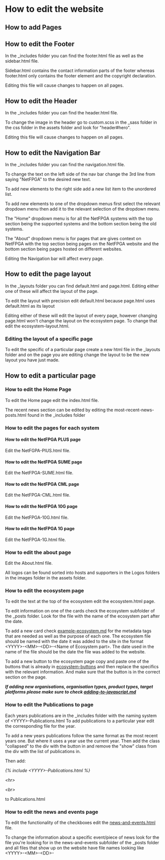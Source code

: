 # How to edit the website

## How to add Pages

## How to edit the Footer

In the _includes folder you can find the footer.html file as well as the sidebar.html file.

Sidebar.html contains the contact information parts of the footer whereas footer.html only contains the footer element and the copyright declaration.

Editing this file will cause changes to happen on all pages.

## How to edit the Header

In the _includes folder you can find the header.html file.

To change the image in the header go to custom.scss in the _sass folder in the css folder in the assets folder and look for "header#hero".

Editing this file will cause changes to happen on all pages.

## How to edit the Navigation Bar

In the _includes folder you can find the navigation.html file.

To change the text on the left side of the nav bar change the 3rd line from saying "NetFPGA" to the desired new text.

To add new elements to the right side add a new list item to the unordered list.

To add new elements to one of the dropdown menus first select the relevant dropdown menu then add it to the relevant selection of the dropdown menu.

The "Home" dropdown menu is for all the NetFPGA systems with the top section being the supported systems and the bottom section being the old systems.

The "About" dropdown menu is for pages that are gives context on NetFPGA with the top section being pages on the NetFPGA website and the bottom section being pages hosted on different websites.

Editing the Navigation bar will affect every page.

## How to edit the page layout

In the _layouts folder you can find default.html and page.html. Editing either one of these will affect the layout of the page.

To edit the layout with precision edit default.html because page.html uses default.html as its layout

Editing either of these will edit the layout of every page, however changing page.html won't change the layout on the ecosystem page. To change that edit the ecosystem-layout.html.

### Editing the layout of a specific page

To edit the specific of a particular page create a new html file in the _layouts folder and on the page you are editing change the layout to be the new layout you have just made.

## How to edit a particular page

### How to edit the Home Page

To edit the Home page edit the index.html file.

The recent news section can be edited by editing the most-recent-news-posts.html found in the _includes folder

### How to edit the pages for each system

#### How to edit the NetFPGA PLUS page

Edit the NetFGPA-PlUS.html file.

#### How to edit the NetFPGA SUME page

Edit the NetFPGA-SUME.html file.

#### How to edit the NetFPGA CML page

Edit the NetFPGA-CML.html file.

#### How to edit the NetFPGA 10G page

Edit the NetFPGA-10G.html file.

#### How to edit the NetFPGA 1G page

Edit the NetFPGA-1G.html file.

### How to edit the about page

Edit the About.html file.

All logos can be found sorted into hosts and supporters in the Logos folders in the images folder in the assets folder.

### How to edit the ecosystem page

To edit the text at the top of the ecosystem edit the ecosystem.html page.

To edit information on one of the cards check the ecosystem subfolder of the _posts folder. Look for the file with the name of the ecosystem part after the date.

To add a new card check [example-ecosystem.md](/_posts/ecosystem/example-ecosystem.md) for the metadata tags that are needed as well as the purpose of each one. The ecosystem file should be named with the date it was added to the site in the format \<YYYY\>-\<MM\>-\<DD\>-\<Name of Ecosystem part\>. The date used in the name of the file should be the date the file was added to the website.

To add a new button to the ecosystem page copy and paste one of the buttons that is already in [ecosystem-buttons](/_includes/ecosystem-buttons.html) and then replace the specifics with the relevant information. And make sure that the button is in the correct section on the page.

***If adding new organisations, organisation types, product types, target platforms please make sure to check [adding-to-javascript.md](/_posts/ecosystem/adding-to-javascript.md)***

### How to edit the Publications to page

Each years publications are in the _includes folder with the naming system of \<YYYY\>-Publications.html
To add publications to a particular year edit the corresponding file for the year.

To add a new years publications follow the same format as the most recent years one. But where it uses a year use the current year. Then add the class "collapsed" to the div with the button in and remove the "show" class from the div with the list of publications in.

Then add:

*{% include \<YYYY\>-Publications.html %}*

*\<hr\>*

*\<br\>*

to Publications.html

### How to edit the news and events page

To edit the functionality of the checkboxes edit the [news-and-events.html](/news-and-events.html) file.

To change the information about a specific event/piece of news look for the file you're looking for in the news-and-events subfolder of the _posts folder and all files that show up on the website have file names looking like \<YYYY\>-\<MM\>-\<DD\>-<title>.md

To add a new piece of news check [example-news-post.md](/_posts/news-and-events/example-news-post.md) for all that's required.

to add a new event check [example-events-post.md](/_posts/news-and-events/example-events-post.md) for all that's required.

For events that have their information hosted on the NetFPGA website to edit those files these pages can be found in the _pages folder with the same naming format as the the events.

If you want to add a new metadata field to the posts first add it to the example posts for the relevant categories and it what it is used for. Then add it to the rest of the affected posts. Then in the news and events file add

*{% if post.\<metadata tag\> %}*

*\<appropriate tag\>{{ post.\<metadata tag\> }}\<\/appropriate tag\>*

*{% endif %}*

### How to edit the why NetFPGA page

Edit the why-NetFPGA.html

<hr>
<br>

Most of the css used in the website is Bootstrap but the non-bootstrap css can be found [here](/assets/css/_sass/custom.scss).
